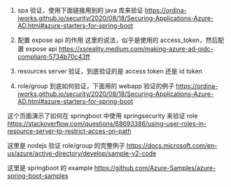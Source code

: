 

1. spa 验证，使用下面链接用到的 java 库来验证
https://ordina-jworks.github.io/security/2020/08/18/Securing-Applications-Azure-AD.html#azure-starters-for-spring-boot

2. 配置 expose api 的作用
这里的说法，似乎是使用的 access_token，然后配置 expose api
https://xsreality.medium.com/making-azure-ad-oidc-compliant-5734b70c43ff

3. resources server 验证，到底验证的是 access token 还是 id token

4. role/group 到底如何验证，下面用的 webapp 验证的例子
https://ordina-jworks.github.io/security/2020/08/18/Securing-Applications-Azure-AD.html#azure-starters-for-spring-boot


这个页面演示了如何在 springboot 中使用 springsecurity 来验证 role
https://stackoverflow.com/questions/68693386/using-user-roles-in-resource-server-to-restrict-acces-on-path

这里是 nodejs 验证 role/group 的完整例子
https://docs.microsoft.com/en-us/azure/active-directory/develop/sample-v2-code

这里是 springboot 的 example
https://github.com/Azure-Samples/azure-spring-boot-samples

